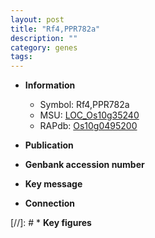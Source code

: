 ```yaml
---
layout: post
title: "Rf4,PPR782a"
description: ""
category: genes
tags: 
---
```


* **Information**  
    + Symbol: Rf4,PPR782a  
    + MSU: [LOC_Os10g35240](http://rice.uga.edu/cgi-bin/ORF_infopage.cgi?orf=LOC_Os10g35240)  
    + RAPdb: [Os10g0495200](http://rapdb.dna.affrc.go.jp/viewer/gbrowse_details/irgsp1?name=Os10g0495200)  

* **Publication**  

* **Genbank accession number**  

* **Key message**  

* **Connection**  

[//]: # * **Key figures**  


